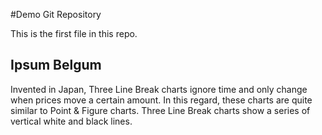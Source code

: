 #Demo Git Repository

This is the first file in this repo.

## Ipsum Belgum

Invented in Japan, Three Line Break charts ignore time and only change 
when prices move a certain amount. In this regard, these charts are quite 
similar to Point & Figure charts. Three Line Break charts show a series 
of vertical white and black lines. 